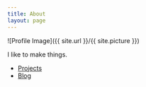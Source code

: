 ```yaml
---
title: About
layout: page
---
```

![Profile Image]({{ site.url }}/{{ site.picture }})

<p>I like to make things.</p>

<ul>
	<li><a href="/projects">Projects</a></li>
	<li><a href="/blog">Blog</a></li>
</ul>

